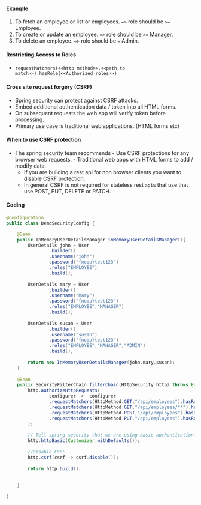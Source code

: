 #### Example
1. To fetch an employee or list or employees. `=>` role should be `>=` Employee.
2. To create or update an employee. `=>` role should be `>=` Manager.
3. To delete an employee. `=>` role should be `=` Admin.
#### Restricting Access to Roles
- `requestMatchers(<<http method>>,<<path to match>>).hasRole(<<Authorized roles>>)` 
#### Cross site request forgery (CSRF)
- Spring security can protect against CSRF attacks.
- Embed additional authentication data / token into all HTML forms.
- On subsequent requests the web app will verify token before processing.
- Primary use case is traditional web applications. (HTML forms etc)
#### When to use CSRF protection
- The spring security team recommends
      - Use CSRF protections for any browser web requests.
      - Traditional web apps with HTML forms to add / modify data.
  - If you are building a rest api for non browser clients you want to disable CSRF protection.
  - In general CSRF is not required for stateless rest `api`s that use that use POST, PUT, DELETE or PATCH.

#### Coding
```java
@Configuration  
public class DemoSecurityConfig {  

    @Bean  
    public InMemoryUserDetailsManager inMemoryUserDetailsManager(){  
        UserDetails john = User  
                .builder()  
                .username("john")  
                .password("{noop}test123")  
                .roles("EMPLOYEE")  
                .build();  
  
        UserDetails mary = User  
                .builder()  
                .username("mary")  
                .password("{noop}test123")  
                .roles("EMPLOYEE","MANAGER")  
                .build();  
  
        UserDetails susan = User  
                .builder()  
                .username("susan")  
                .password("{noop}test123")  
                .roles("EMPLOYEE","MANAGER","ADMIN")  
                .build();  
  
        return new InMemoryUserDetailsManager(john,mary,susan);  
    }  
  
    @Bean  
    public SecurityFilterChain filterChain(HttpSecurity http) throws Exception {  
        http.authorizeHttpRequests(  
                configurer ->  configurer  
                .requestMatchers(HttpMethod.GET,"/api/employees").hasRole("EMPLOYEE")  
                .requestMatchers(HttpMethod.GET,"/api/employees/**").hasRole("EMPLOYEE")  
                .requestMatchers(HttpMethod.POST,"/api/employees").hasRole("MANAGER")  
                .requestMatchers(HttpMethod.PUT,"/api/employees").hasRole("MANAGER")                           .requestMatchers(HttpMethod.DELETE,"/api/employees/**").hasRole("ADMIN")  
        );  
  
        // Tell spring security that we are using basic authentication  
        http.httpBasic(Customizer.withDefaults());  
  
        //Disable CSRF  
        http.csrf(csrf -> csrf.disable());  
  
        return http.build();  
  
  
    }  
  
}
```


   
